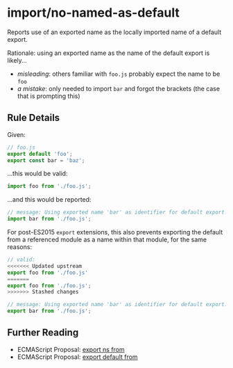 # import/no-named-as-default

Reports use of an exported name as the locally imported name of a default export.

Rationale: using an exported name as the name of the default export is likely...

- *misleading*: others familiar with `foo.js` probably expect the name to be `foo`
- *a mistake*: only needed to import `bar` and forgot the brackets (the case that is prompting this)

## Rule Details

Given:
```js
// foo.js
export default 'foo';
export const bar = 'baz';
```

...this would be valid:
```js
import foo from './foo.js';
```

...and this would be reported:
```js
// message: Using exported name 'bar' as identifier for default export.
import bar from './foo.js';
```

For post-ES2015 `export` extensions, this also prevents exporting the default from a referenced module as a name within that module, for the same reasons:

```js
// valid:
<<<<<<< Updated upstream
export foo from './foo.js'
=======
export foo from './foo.js';
>>>>>>> Stashed changes

// message: Using exported name 'bar' as identifier for default export.
export bar from './foo.js';
```

## Further Reading

- ECMAScript Proposal: [export ns from]
- ECMAScript Proposal: [export default from]

[export ns from]: https://github.com/leebyron/ecmascript-export-ns-from
[export default from]: https://github.com/leebyron/ecmascript-export-default-from
